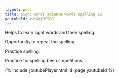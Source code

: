 ```yaml
---
layout: post
title: sight words science words spelling 62
youtubeId: Kw1GqjQYT8Q
---
```

 
 
Helps to learn sight words and their spelling.

Opportunitiy to repeat the spelling. 

Practice spelling. 
 
Practice for spelling bee competitions. 
 
{% include youtubePlayer.html id=page.youtubeId %}
 
 
